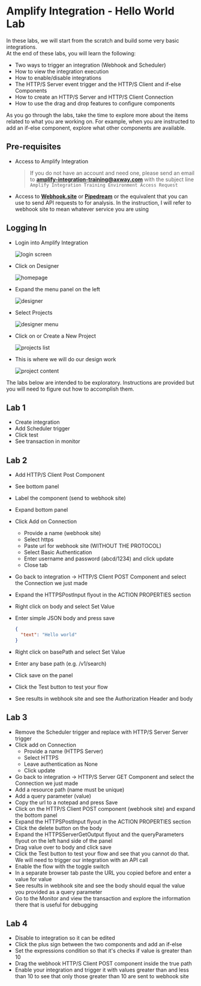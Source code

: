 # Amplify Integration - Hello World Lab

In these labs, we will start from the scratch and build some very basic integrations. \
At the end of these labs, you will learn the following:

* Two ways to trigger an integration (Webhook and Scheduler)
* How to view the integration execution
* How to enable/disable integrations
* The HTTP/S Server event trigger and the HTTP/S Client and if-else Components
* How to create an HTTP/S Server and HTTP/S Client Connection
* How to use the drag and drop features to configure components

As you go through the labs, take the time to explore more about the items related to what you are working on. For example, when you are instructed to add an if-else component, explore what other components are available.

## Pre-requisites

* Access to Amplify Integration
  > If you do not have an account and need one, please send an email to **[amplify-integration-training@axway.com](mailto:amplify-integration-training@axway.com?subject=Amplify%20Integration%20-%20Training%20Environment%20Access%20Request&body=Hi%2C%0D%0A%0D%0ACould%20you%20provide%20me%20with%20access%20to%20an%20environment%20where%20I%20can%20practice%20the%20Amplify%20Integration%20e-Learning%20labs%20%3F%0D%0A%0D%0ABest%20Regards.%0D%0A)** with the subject line `Amplify Integration Training Environment Access Request`
* Access to [**Webhook.site**](https://webhook.site/) or [**Pipedream**](https://pipedream.com/) or the equivalent that you can use to send API requests to for analysis. In the instruction, I will refer to webhook site to mean whatever service you are using

## Logging In

* Login into Amplify Integration

  ![login screen](images/login-screen.png)

* Click on Designer

  ![homepage](images/homepage.png)

* Expand the menu panel on the left

  ![designer](images/designer.png)

* Select Projects

  ![designer menu](images/designer-menu.png)

* Click on or Create a New Project

  ![projects list](images/projects-list.png)

* This is where we will do our design work

  ![project content](images/project-content.png)

The labs below are intended to be exploratory. Instructions are provided but you will need to figure out how to accomplish them.

## Lab 1

* Create integration
* Add Scheduler trigger
* Click test
* See transaction in monitor

## Lab 2

* Add HTTP/S Client Post Component
* See bottom panel
* Label the component (send to webhook site)
* Expand bottom panel
* Click Add on Connection
  * Provide a name (webhook site)
  * Select https
  * Paste url for webhook site (WITHOUT THE PROTOCOL)
  * Select Basic Authentication
  * Enter username and password (abcd/1234) and click update
  * Close tab
* Go back to integration -> HTTP/S Client POST Component and select the Connection we just made
* Expand the HTTPSPostInput flyout in the ACTION PROPERTIES section
* Right click on body and select Set Value
* Enter simple JSON body and press save

  ```json
  {
    "text": "Hello world"
  ‌}
  ```
  
* Right click on basePath and select Set Value
* Enter any base path (e.g. /v1/search)
* Click save on the panel
* Click the Test button to test your flow
* See results in webhook site and see the Authorization Header and body

## Lab 3

* Remove the Scheduler trigger and replace with HTTP/S Server Server trigger
* Click add on Connection
  * Provide a name (HTTPS Server)
  * Select HTTPS
  * Leave authentication as None
  * Click update
* Go back to integration -> HTTP/S Server GET Component and select the Connection we just made
* Add a resource path (name must be unique)
* Add a query parameter (value)
* Copy the url to a notepad and press Save
* Click on the HTTP/S Client POST component (webhook site) and expand the bottom panel
* Expand the HTTPSPostInput flyout in the ACTION PROPERTIES section
* Click the delete button on the body
* Expand the HTTPSServerGetOutput flyout and the queryParameters flyout on the left hand side of the panel
* Drag value over to body and click save
* Click the Test button to test your flow and see that you cannot do that. We will need to trigger our integration with an API call
* Enable the flow with the toggle switch
* In a separate browser tab paste the URL you copied before and enter a value for value
* See results in webhook site and see the body should equal the value you provided as a query parameter
* Go to the Monitor and view the transaction and explore the information there that is useful for debugging

## Lab 4

* Disable to integration so it can be edited
* Click the plus sign between the two components and add an if-else
* Set the expressions condition so that it's checks if value is greater than 10
* Drag the webhook HTTP/S Client POST component inside the true path
* Enable your integration and trigger it with values greater than and less than 10 to see that only those greater than 10 are sent to webhook site
